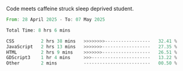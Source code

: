 Code meets caffeine struck sleep deprived student.

<!--START_SECTION:waka-->

```rust
From: 28 April 2025 - To: 07 May 2025

Total Time: 8 hrs 6 mins

CSS          2 hrs 38 mins   >>>>>>>>-----------------   32.41 %
JavaScript   2 hrs 13 mins   >>>>>>>------------------   27.35 %
HTML         2 hrs 9 mins    >>>>>>>------------------   26.51 %
GDScript3    1 hr 4 mins     >>>----------------------   13.22 %
Other        2 mins          -------------------------   00.50 %
```

<!--END_SECTION:waka-->

